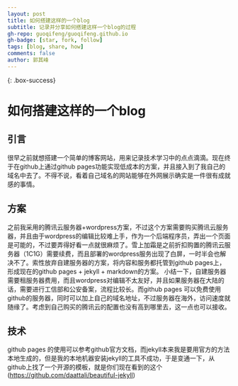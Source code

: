 ```yaml
---
layout: post
title: 如何搭建这样的一个blog
subtitle: 记录并分享如何搭建这样一个blog的过程
gh-repo: guoqifeng/guoqifeng.github.io
gh-badge: [star, fork, follow]
tags: [blog, share, how] 
comments: false
author: 郭其峰
---
```


{: .box-success}

# 如何搭建这样的一个blog
## 引言
很早之前就想搭建一个简单的博客网站，用来记录技术学习中的点点滴滴。现在终于在github上通过github pages功能实现低成本的方案，并且接入到了我自己的域名中去了。不得不说，看着自己域名的网站能够在外网展示确实是一件很有成就感的事情。
## 方案
之前我采用的腾讯云服务器+wordpress方案，不过这个方案需要购买腾讯云服务器，并且由于wordpress的编辑比较难上手，作为一个后端程序员，弄出一个页面是可能的，不过要弄得好看一点就很麻烦了。雪上加霜是之前折扣购置的腾讯云服务器（1C1G）需要续费，而且部署的wordpress服务出现了白屏，一时半会也解决不了。索性放弃自建服务器的方案，将内容和服务都托管到github pages上，形成现在的github pages + jekyll + markdown的方案。
小结一下，自建服务器需要租服务器费用，而且wordpress对编辑不太友好，并且如果服务器在大陆的话，需要进行工信部和公安备案，流程比较长。而github pages 可以免费使用github的服务器，同时可以加上自己的域名地址，不过服务器在海外，访问速度就随缘了。考虑到自己购买的腾讯云的配置也没有高到哪里去，这一点也可以接收。
## 技术
github pages 的使用可以参考github官方文档，而jekyll本来我是要用官方的方法本地生成的，但是我的本地机器安装jekyll的工具不成功，于是变通一下，从github上找了一个开源的模板，就是你们现在看到的这个 (https://github.com/daattali/beautiful-jekyll)
